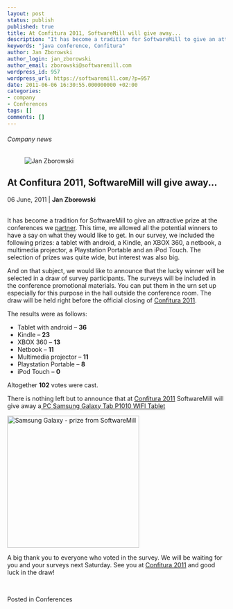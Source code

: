 ```yaml
---
layout: post
status: publish
published: true
title: At Confitura 2011, SoftwareMill will give away...
description: "It has become a tradition for SoftwareMill to give an attractive prize at the conferences we partner."
keywords: "java conference, Confitura"
author: Jan Zborowski
author_login: jan_zborowski
author_email: zborowski@softwaremill.com
wordpress_id: 957
wordpress_url: https://softwaremill.com/?p=957
date: 2011-06-06 16:30:55.000000000 +02:00
categories:
- company
- Conferences
tags: []
comments: []
---
```


<h6>Company news</h6>
<div class="post-header clearfix">
<figure><div class="image"><img src="https://softwaremill.com/wp-content/uploads/2013/04/zborowski.jpg" alt="Jan Zborowski"></div></figure><div class="title">
<h2 class="font-dark-blue font-normal">At Confitura 2011, SoftwareMill will give away...</h2>06 June, 2011 | <b>Jan Zborowski</b><br><br>
</div>
</div>
<div class="post-rows"><div class="text">
<p id="Postyarchiwalne-AtConfitura2011,SoftwareMillwillgiveaway...">It has become a tradition for SoftwareMill to give an attractive prize at the conferences we <a title="SoftwareMill a Confitury 2011 partner!" href="http://softwaremill.pl/blog/?p=490" rel="nofollow">partner</a>. This time, we allowed all the potential winners to have a say on what they would like to get. In our survey, we included the following prizes: a tablet with android, a Kindle, an XBOX 360, a netbook, a multimedia projector, a Playstation Portable and an iPod Touch. The selection of prizes was quite wide, but interest was also big.</p>
<p>And on that subject, we would like to announce that the lucky winner will be selected in a draw of survey participants. The surveys will be included in the conference promotional materials. You can put them in the urn set up especially for this purpose in the hall outside the conference room. The draw will be held right before the official closing of <a href="http://www.confitura.pl/" rel="nofollow">Confitura 2011</a>.</p>
<p>The results were as follows:</p>
<ul>
<li>Tablet with android – <strong>36</strong>
</li>
<li>Kindle – <strong>23</strong>
</li>
<li>XBOX 360 – <strong>13</strong>
</li>
<li>Netbook – <strong>11</strong>
</li>
<li>Multimedia projector – <strong>11</strong>
</li>
<li>Playstation Portable – <strong>8</strong>
</li>
<li>iPod Touch – <strong>0</strong>
</li>
</ul>
<p>Altogether <strong>102</strong> votes were cast.</p>
<p>There is nothing left but to announce that at <a href="http://www.confitura.pl/" rel="nofollow">Confitura 2011</a> SoftwareMill will give away a<a href="http://www.samsung.com/pl/consumer/mobile-phone/mobile-phones/smartphone/GT-P1010CWAXEO/index.idx?pagetype=prd_detail" rel="nofollow"> PC Samsung Galaxy Tab P1010 WIFI Tablet</a></p>
<p><img title="Samsung Galaxy - prize from SoftwareMill" alt="Samsung Galaxy - prize from SoftwareMill" src="https://kiwi.softwaremill.com/download/attachments/24412402/image2013-7-1%2012%3A53%3A51.png?version=1&amp;modificationDate=1372762393319&amp;api=v2" width="304" height="304" data-image-src="/download/attachments/24412402/image2013-7-1%2012%3A53%3A51.png?version=1&amp;modificationDate=1372762393319&amp;api=v2"></p>
<p>A big thank you to everyone who voted in the survey. We will be waiting for you and your surveys next Saturday. See you at <a href="http://www.confitura.pl/" rel="nofollow">Confitura 2011</a> and good luck in the draw!</p>
<p> </p>
</div></div>
<div class="post-footer">Posted in Conferences</div>
